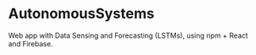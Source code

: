 # AutonomousSystems
Web app with Data Sensing and Forecasting (LSTMs), using npm + React and Firebase.
